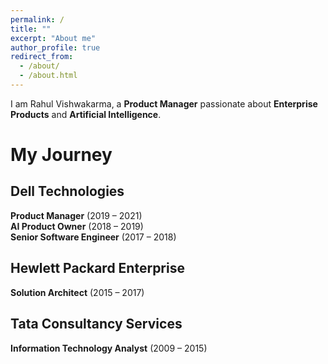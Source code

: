 ```yaml
---
permalink: /
title: ""
excerpt: "About me"
author_profile: true
redirect_from: 
  - /about/
  - /about.html
---
```


<style>
figure {
    display: block;
}
</style>

I am Rahul Vishwakarma, a **Product Manager** passionate about **Enterprise Products** and **Artificial Intelligence**.

# My Journey

## Dell Technologies
**Product Manager** (2019 – 2021)  
**AI Product Owner** (2018 – 2019)  
**Senior Software Engineer** (2017 – 2018)

## Hewlett Packard Enterprise
**Solution Architect** (2015 – 2017)

## Tata Consultancy Services
**Information Technology Analyst** (2009 – 2015)

